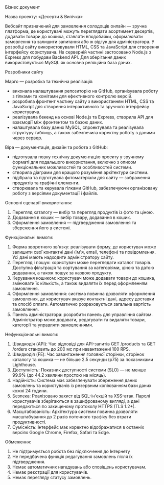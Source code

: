 Бізнес документ

Назва проекту: «Десерти & Випічка»

Вебсайт призначений для замовлення солодощів онлайн — зручна платформа, де користувачі можуть переглядати асортимент десертів, додавати товари до кошика, ставляти вподобайки, оформлювати замовлення та залишити запитання або ж відгук для адміністратора. У розробці сайту використовували HTML, CSS та JavaScript для створення інтерфейсу користувача. На серверній частині застосовано Node.js з Express для побудови Backend API. Для зберігання даних використовується MySQL як основна реляційна база даних.

Розробники сайту

Марго — розробка та технічна реалізація:
-	виконала налаштування репозиторію на GitHub, організувала роботу з гілками та комітами для ефективного контролю версій.
-	розробила фронтент частину сайту з використанням HTML, CSS та JavaScript для створення інтерактивного та зручного інтерфейсу користувача.
-	реалізувала бекенд на основі Node.js та Express, створила API для взаємодії між фронтентом та базою даних.
-	налаштувала базу даних MySQL, спроектувала та реалізувала структуру таблиць, а також забезпечила коректну роботу з даними через сервер.

Віра — документація, дизайн та робота з GitHub:
-	підготувала повну технічну документацію проекту у зручному форматі для подальшого використання, включно з описом функціональних можливостей та особливостей системи.
-	створила діаграми для кращого розуміння архітектури системи.
-	підібрала та підготувала фотоматеріали для сайту — зображення продуктів та графічні елементи.
-	створювала та керувала гілками GitHub, забезпечуючи організовану роботу з версіями документації і файлів.

Основні сценарії використання:
1.	Перегляд каталогу — вибір та перегляд продуктів із фото та ціною.
2.	Додавання в кошик — вибір товару, додавання в кошик.
3.	Оформлення замовлення — підтвердження замовлення та збереження його в системі.

Функціональні вимоги:
1. Форма зворотного зв'язку: реалізувати форму, де користувач може залишити свої контактні дані (ім'я, email, телефон) та повідомлення. Усі дані мають надходити адміністратору сайту.
2. Перегляд і пошук: користувач може переглядати каталог товарів. Доступна фільтрація та сортування за категоріями, ціною та датою додавання, а також пошук за назвою продукту.
3. Керування кошиком: користувач може додавати товари до кошика, змінювати їх кількість, а також видаляти їх перед оформленням замовлення.
4. Оформлення замовлення: система повинна дозволяти оформлення замовлення, де користувач вказує контактні дані, адресу доставки та спосіб оплати. Автоматично розраховується загальна вартість замовлення.
5. Панель адміністратора: розробити панель для управління сайтом. Адміністратор може додавати, редагувати та видаляти товари, категорії та управляти замовленнями.

Нефункціональні вимоги:
1.	Швидкодія (API): Час відповіді для API-запитів GET /products та GET /orders становить до 200 мс при навантаженні 100 RPS. 
2.	Швидкодія (FE): Час завантаження головної сторінки, сторінок каталогу та кошика — не більше 2.5 секунди (p75) за показниками Lighthouse.
3.	Доступність: Показник доступності системи (SLO) — не менше 99.9% (до 44.2 хвилини простою на місяць).
4.	Надійність: Система має забезпечувати збереження даних замовлень та користувачів із резервним копіюванням бази даних кожні 24 години.
5.	Безпека: Реалізовано захист від SQL-ін'єкцій та XSS-атак. Паролі користувачів зберігаються в зашифрованому вигляді, а дані передаються по захищеному протоколу HTTPS (TLS 1.2+).
6.	Масштабованість: Архітектура системи повинна дозволяти масштабування до 2 разів поточного трафіку без втрати продуктивності.
7.	Сумісність: Інтерфейс має коректно відображатися в останніх версіях Google Chrome, Firefox, Safari та Edge.

Обмеження: 
1.	Не підтримується робота без підключення до Інтернету
2.	Не передбачена функція редагування замовлень після їх підтвердження.
3.	Немає автоматичних нагадувань або сповіщень користувачам.
4.  Немає реєстрації для користувачів.
5.  Немає перегляду статусу замовлень.
